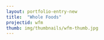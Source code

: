 ```yaml
---
layout: portfolio-entry-new
title:  "Whole Foods"
projectid: wfm
thumb: img/thumbnails/wfm-thumb.jpg
---
```

